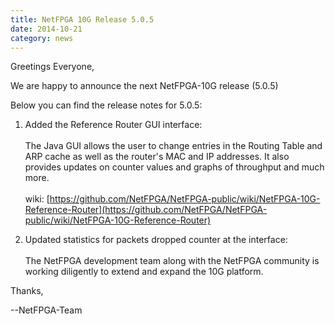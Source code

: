 ```yaml
---
title: NetFPGA 10G Release 5.0.5
date: 2014-10-21
category: news
---
```


Greetings Everyone,

We are happy to announce the next NetFPGA-10G release (5.0.5)

Below you can find the release notes for 5.0.5:

1. Added the Reference Router GUI interface: <br> <br> The Java GUI allows the user to change entries in the Routing Table and ARP cache as well as the router's MAC and IP addresses. It also provides updates on counter values and graphs of throughput and much more. <br> <br> wiki: [https://github.com/NetFPGA/NetFPGA-public/wiki/NetFPGA-10G-Reference-Router](https://github.com/NetFPGA/NetFPGA-public/wiki/NetFPGA-10G-Reference-Router)

2. Updated statistics for packets dropped counter at the interface: <br> <br> The NetFPGA development team along with the NetFPGA community is working diligently to extend and expand the 10G platform.

Thanks,

--NetFPGA-Team
